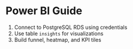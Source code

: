 
# Power BI Guide

1. Connect to PostgreSQL RDS using credentials
2. Use table `insights` for visualizations
3. Build funnel, heatmap, and KPI tiles
